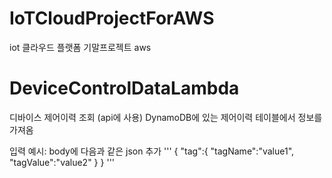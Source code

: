 # IoTCloudProjectForAWS
iot 클라우드 플랫폼 기말프로젝트 aws

# DeviceControlDataLambda
디바이스 제어이력 조회 (api에 사용)
DynamoDB에 있는 제어이력 테이블에서 정보를 가져옴

입력 예시:
 body에 다음과 같은 json 추가
 '''
 {
  "tag":{
    "tagName":"value1",
    "tagValue":"value2"
    }
  }
  '''
